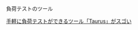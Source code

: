 負荷テストのツール

[手軽に負荷テストができるツール「Taurus」がスゴい](https://zenn.dev/tonchan1216/articles/11afd147ea3dd2734315)
